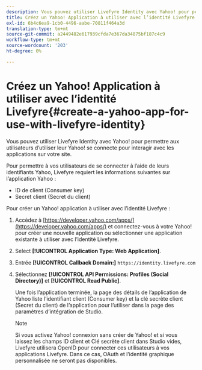 ```yaml
---
description: Vous pouvez utiliser Livefyre Identity avec Yahoo! pour permettre aux utilisateurs d’utiliser leur Yahoo! se connecte pour interagir avec les applications sur votre site.
title: Créez un Yahoo! Application à utiliser avec l’identité Livefyre
exl-id: 6b4c6ea9-1cb0-4496-aabe-70811f464a3d
translation-type: tm+mt
source-git-commit: a2449482e617939cfda7e367da34875bf187c4c9
workflow-type: tm+mt
source-wordcount: '203'
ht-degree: 0%

---
```


# Créez un Yahoo! Application à utiliser avec l’identité Livefyre{#create-a-yahoo-app-for-use-with-livefyre-identity}

Vous pouvez utiliser Livefyre Identity avec Yahoo! pour permettre aux utilisateurs d’utiliser leur Yahoo! se connecte pour interagir avec les applications sur votre site.

Pour permettre à vos utilisateurs de se connecter à l’aide de leurs identifiants Yahoo, Livefyre requiert les informations suivantes sur l’application Yahoo :

* ID de client (Consumer key)
* Secret client (Secret du client)

Pour créer un Yahoo! application à utiliser avec l’identité Livefyre :

1. Accédez à [https://developer.yahoo.com/apps/](https://developer.yahoo.com/apps/) et connectez-vous à votre Yahoo! pour créer une nouvelle application ou sélectionner une application existante à utiliser avec l’identité Livefyre.
1. Select **[!UICONTROL Application Type: Web Application]**.
1. Entrée **[!UICONTROL Callback Domain:]** `https://identity.livefyre.com`
1. Sélectionnez **[!UICONTROL API Permissions: Profiles (Social Directory)]** et **[!UICONTROL Read Public]**.

   Une fois l’application terminée, la page des détails de l’application de Yahoo liste l’identifiant client (Consumer key) et la clé secrète client (Secret du client) de l’application pour l’utiliser dans la page des paramètres d’intégration de Studio.

   >[!NOTE]
   >
   >Si vous activez Yahoo! connexion sans créer de Yahoo! et si vous laissez les champs ID client et Clé secrète client dans Studio vides, Livefyre utilisera OpenID pour connecter ces utilisateurs à vos applications Livefyre. Dans ce cas, OAuth et l’identité graphique personnalisée ne seront pas disponibles.
